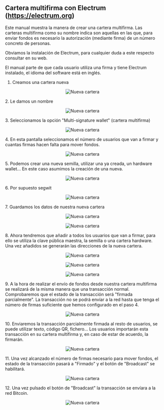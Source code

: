 ## Cartera multifirma con Electrum (https://electrum.org)

Este manual muestra la manera de crear una cartera multifirma. Las carteras multifirma como su nombre indica son aquellas en las que, para enviar fondos es necesario la autorización (mediante firma) de un número concreto de personas.

Obviamos la instalación de Electrum, para cualquier duda a este respecto consultar en su web.

El manual parte de que cada usuario utiliza una firma y tiene Electrum instalado, el idioma del software está en inglés.

1. Creamos una cartera nueva
<p align="center">
  <img src="img_multifirma/1.png?raw=true" alt="Nueva cartera"/>
</p>
2. Le damos un nombre
<p align="center">
  <img src="img_multifirma/2.png?raw=true" alt="Nueva cartera"/>
</p>
3. Seleccionamos la opción "Multi-signature wallet" (cartera multifirma)
<p align="center">
  <img src="img_multifirma/3.png?raw=true" alt="Nueva cartera"/>
</p>
4. En esta pantalla seleccionamos el número de usuarios que van a firmar y cuantas firmas hacen falta para mover fondos.
<p align="center">
  <img src="img_multifirma/4.png?raw=true" alt="Nueva cartera"/>
</p>
5. Podemos crear una nueva semilla, utilizar una ya creada, un hardware wallet... En este caso asumimos la creación de una nueva.
<p align="center">
  <img src="img_multifirma/5.png?raw=true" alt="Nueva cartera"/>
</p>
6. Por supuesto segwit
<p align="center">
  <img src="img_multifirma/6.png?raw=true" alt="Nueva cartera"/>
</p>
7. Guardamos los datos de nuestra nueva cartera
<p align="center">
  <img src="img_multifirma/7.png?raw=true" alt="Nueva cartera"/>
</p>

<p align="center">
  <img src="img_multifirma/8.png?raw=true" alt="Nueva cartera"/>
</p>
8. Ahora tendremos que añadir a todos los usuarios que van a firmar, para ello se utiliza la clave pública maestra, la semilla o una cartera hardware. Una vez añadidos se generarán las direcciones de la nueva cartera.
<p align="center">
  <img src="img_multifirma/9.png?raw=true" alt="Nueva cartera"/>
</p>

<p align="center">
  <img src="img_multifirma/10.png?raw=true" alt="Nueva cartera"/>
</p>

<p align="center">
  <img src="img_multifirma/11.png?raw=true" alt="Nueva cartera"/>
</p>
9. A la hora de realizar el envío de fondos desde nuestra cartera multifirma se realizará de la misma manera que una transacción normal. Comprobaremos que el estado de la transacción será "firmada parcialmente". La transacción no se podrá envíar a la red hasta que tenga el número de firmas suficiente que hemos configurado en el paso 4.
<p align="center">
  <img src="img_multifirma/14.png?raw=true" alt="Nueva cartera"/>
</p>
10. Enviaremos la transacción parcialmente firmada al resto de usuarios, se puede utilizar texto, código QR, fichero... Los usuarios importarán esta transacción en su cartera multifirma y, en caso de estar de acuerdo, la firmarán.
<p align="center">
  <img src="img_multifirma/16.png?raw=true" alt="Nueva cartera"/>
</p>
11. Una vez alcanzado el número de firmas necesario para mover fondos, el estado de la transacción pasará a "Firmado" y el botón de "Broadcast" se habilitará.
<p align="center">
  <img src="img_multifirma/17.png?raw=true" alt="Nueva cartera"/>
</p>
12. Una vez pulsado el botón de "Broadcast" la transacción se envíara a la red Bitcoin.
<p align="center">
  <img src="img_multifirma/18.png?raw=true" alt="Nueva cartera"/>
</p>

